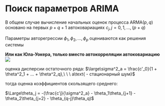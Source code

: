 # Поиск параметров ARIMA
В общем случае вычисление начальных оценок процесса $\text{ARMA}(p, q)$ основано на первых $p + q + 1$ автоковариациях $c_j, j = 0, 1, ... , (p + q)$

Параметры авторегрессии $\phi_1, \phi_2,...,\phi_p$ оцениваются как решения системы

**Или как Юла-Уокера, только вместо автокорреляции автоковариацию**
![](arima_find_params.png)

оценка дисперсии остаточного ряда: $\large\sigma^2_a = \frac{c'_0}{1 + \theta^2_1 + ... + \theta^2_q},\ \ \ a\text{ - стационарный шум}$

тогда оценка коэффициентов скользящего среднего:

$\Large\theta_j = -(\frac{c'j}{\sigma^2_a} - \theta_1\theta_{j+1} - \theta_2\theta_{j+2} - \theta_{q-j}\theta_q)$
